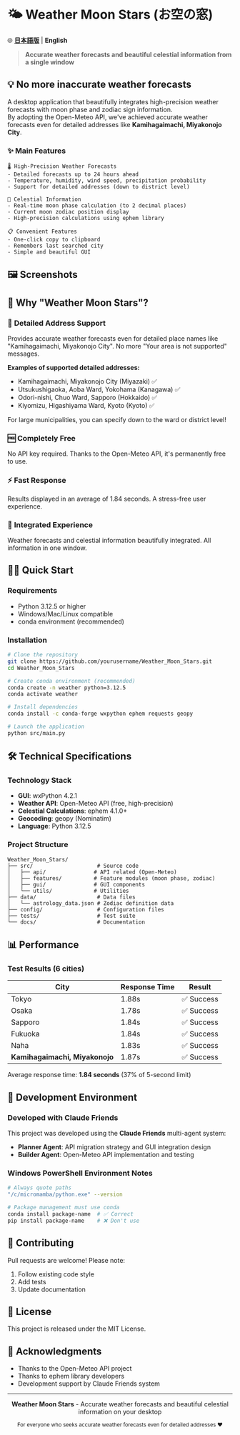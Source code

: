 # 🌤️ Weather Moon Stars (お空の窓)

🌐 **[日本語版](README_ja.md)** | **English**

> **Accurate weather forecasts and beautiful celestial information from a single window**

## 💡 No more inaccurate weather forecasts

A desktop application that beautifully integrates high-precision weather forecasts with moon phase and zodiac sign information.  
By adopting the Open-Meteo API, we've achieved accurate weather forecasts even for detailed addresses like **Kamihagaimachi, Miyakonojo City**.

### ✨ Main Features

```
🌡️ High-Precision Weather Forecasts
- Detailed forecasts up to 24 hours ahead
- Temperature, humidity, wind speed, precipitation probability
- Support for detailed addresses (down to district level)

🌙 Celestial Information
- Real-time moon phase calculation (to 2 decimal places)
- Current moon zodiac position display
- High-precision calculations using ephem library

📋 Convenient Features
- One-click copy to clipboard
- Remembers last searched city
- Simple and beautiful GUI
```

## 🖼️ Screenshots

<!-- To add screenshots, uncomment the following lines and set the image paths
![Main Window](docs/images/screenshot_main.png)
![Weather Forecast Display](docs/images/screenshot_weather.png)
-->

## 🎯 Why "Weather Moon Stars"?

### 📍 **Detailed Address Support**
Provides accurate weather forecasts even for detailed place names like "Kamihagaimachi, Miyakonojo City". No more "Your area is not supported" messages.

**Examples of supported detailed addresses:**
- Kamihagaimachi, Miyakonojo City (Miyazaki) ✅
- Utsukushigaoka, Aoba Ward, Yokohama (Kanagawa) ✅
- Odori-nishi, Chuo Ward, Sapporo (Hokkaido) ✅
- Kiyomizu, Higashiyama Ward, Kyoto (Kyoto) ✅

For large municipalities, you can specify down to the ward or district level!

### 🆓 **Completely Free**
No API key required. Thanks to the Open-Meteo API, it's permanently free to use.

### ⚡ **Fast Response**
Results displayed in an average of 1.84 seconds. A stress-free user experience.

### 🎨 **Integrated Experience**
Weather forecasts and celestial information beautifully integrated. All information in one window.

## 🏃‍♂️ Quick Start

### Requirements
- Python 3.12.5 or higher
- Windows/Mac/Linux compatible
- conda environment (recommended)

### Installation

```bash
# Clone the repository
git clone https://github.com/yourusername/Weather_Moon_Stars.git
cd Weather_Moon_Stars

# Create conda environment (recommended)
conda create -n weather python=3.12.5
conda activate weather

# Install dependencies
conda install -c conda-forge wxpython ephem requests geopy

# Launch the application
python src/main.py
```

## 🛠 Technical Specifications

### Technology Stack
- **GUI**: wxPython 4.2.1
- **Weather API**: Open-Meteo API (free, high-precision)
- **Celestial Calculations**: ephem 4.1.0+
- **Geocoding**: geopy (Nominatim)
- **Language**: Python 3.12.5

### Project Structure
```
Weather_Moon_Stars/
├── src/                    # Source code
│   ├── api/               # API related (Open-Meteo)
│   ├── features/          # Feature modules (moon phase, zodiac)
│   ├── gui/               # GUI components
│   └── utils/             # Utilities
├── data/                   # Data files
│   └── astrology_data.json # Zodiac definition data
├── config/                 # Configuration files
├── tests/                  # Test suite
└── docs/                   # Documentation
```

## 📊 Performance

### Test Results (6 cities)
| City | Response Time | Result |
|------|---------------|--------|
| Tokyo | 1.88s | ✅ Success |
| Osaka | 1.78s | ✅ Success |
| Sapporo | 1.84s | ✅ Success |
| Fukuoka | 1.84s | ✅ Success |
| Naha | 1.83s | ✅ Success |
| **Kamihagaimachi, Miyakonojo** | 1.87s | ✅ Success |

Average response time: **1.84 seconds** (37% of 5-second limit)

## 🚀 Development Environment

### Developed with Claude Friends
This project was developed using the **Claude Friends** multi-agent system:

- **Planner Agent**: API migration strategy and GUI integration design
- **Builder Agent**: Open-Meteo API implementation and testing

### Windows PowerShell Environment Notes
```bash
# Always quote paths
"/c/micromamba/python.exe" --version

# Package management must use conda
conda install package-name  # ✅ Correct
pip install package-name    # ❌ Don't use
```

## 🤝 Contributing

Pull requests are welcome! Please note:

1. Follow existing code style
2. Add tests
3. Update documentation

## 📝 License

This project is released under the MIT License.

## 🙏 Acknowledgments

- Thanks to the Open-Meteo API project
- Thanks to ephem library developers
- Development support by Claude Friends system

---

<p align="center">
  <strong>Weather Moon Stars</strong> - Accurate weather forecasts and beautiful celestial information on your desktop
</p>

<p align="center">
  <sub>For everyone who seeks accurate weather forecasts even for detailed addresses ❤️</sub>
</p>